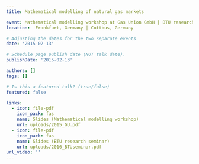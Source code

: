 ```yaml
---
title: Mathematical modelling of natural gas markets

event: Mathematical modelling workshop at Gas Union GmbH | BTU research seminar on mathematical economics
location:  Frankfurt, Germany | Cottbus, Germany

# Adjusting the dates for the two separate events
date: '2015-02-13'

# Schedule page publish date (NOT talk date).
publishDate: '2015-02-13'

authors: []
tags: []

# Is this a featured talk? (true/false)
featured: false

links:
  - icon: file-pdf
    icon_pack: fas
    name: Slides (Mathematical modelling workshop)
    url: uploads/2015_GU.pdf
  - icon: file-pdf
    icon_pack: fas
    name: Slides (BTU research seminar)
    url: uploads/2016_BTUseminar.pdf
url_video: ''
---
```


